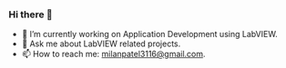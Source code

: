 ### Hi there 👋
- 🔭 I’m currently working on Application Development using LabVIEW.
- 💬 Ask me about LabVIEW related projects.
- 📫 How to reach me: milanpatel3116@gmail.com.

<!--
**imMilanpatel/imMilanPATEL** is a ✨ _special_ ✨ repository because its `README.md` (this file) appears on your GitHub profile.

